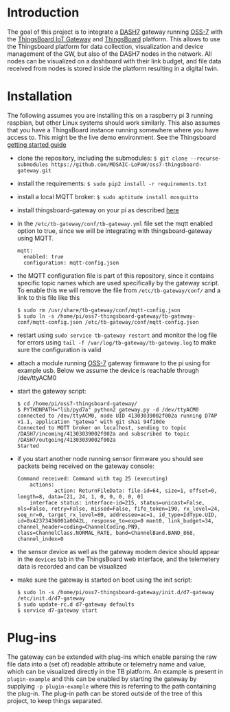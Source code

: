# Introduction

The goal of this project is to integrate a [DASH7](http://www.dash7-alliance.org/) gateway running [OSS-7](http://mosaic-lopow.github.io/dash7-ap-open-source-stack/)
 with the [ThingsBoard IoT Gateway](https://github.com/thingsboard/thingsboard-gateway) and [ThingsBoard](https://github.com/thingsboard/thingsboard) platform. This allows to use the Thingsboard platform for data collection, visualization and device management
 of the GW, but also of the DASH7 nodes in the network. All nodes can be visualized on a dashboard with their link budget, and file data received from nodes is stored 
 inside the platform resulting in a digital twin.

# Installation

The following assumes you are installing this on a raspberry pi 3 running raspbian, but other Linux systems should work similarly.
This also assumes that you have a ThingsBoard instance running somewhere where you have access to. This might be the live demo environment.
See the Thingsboard [getting started guide](https://thingsboard.io/docs/getting-started-guides/helloworld/)

- clone the repository, including the submodules: `$ git clone --recurse-submodules https://github.com/MOSAIC-LoPoW/oss7-thingsboard-gateway.git`
- install the requirements: `$ sudo pip2 install -r requirements.txt`
- install a local MQTT broker: `$ sudo aptitude install mosquitto`
- install thingsboard-gateway on your pi as described [here](https://thingsboard.io/docs/iot-gateway/install/rpi/)
- in the `/etc/tb-gateway/conf/tb-gateway.yml` file set the mqtt enabled option to true, since we will be integrating with thingsboard-gateway using MQTT.
    ```
    mqtt:
      enabled: true
      configuration: mqtt-config.json
    ```
- the MQTT configuration file is part of this repository, since it contains specific topic names which are used specifically by the gateway script.
To enable this we will remove the file from `/etc/tb-gateway/conf/` and a link to this file like this
    ```
    $ sudo rm /usr/share/tb-gateway/conf/mqtt-config.json
    $ sudo ln -s /home/pi/oss7-thingsboard-gateway/tb-gateway-conf/mqtt-config.json /etc/tb-gateway/conf/mqtt-config.json
    
    ```
- restart using `sudo service tb-gateway restart` and monitor the log file for errors using `tail -f /var/log/tb-gateway/tb-gateway.log` to make sure the configuration is valid
- attach a module running [OSS-7](http://mosaic-lopow.github.io/dash7-ap-open-source-stack/) gateway firmware to the pi using for example usb. Below we assume the device is reachable through /dev/ttyACM0

- start the gateway script:
    ```
    $ cd /home/pi/oss7-thingsboard-gateway/ 
    $ PYTHONPATH="lib/pyd7a" python2 gateway.py -d /dev/ttyACM0
    connected to /dev/ttyACM0, node UID 41303039002f002a running D7AP v1.1, application "gatewa" with git sha1 94f10de
    Connected to MQTT broker on localhost, sending to topic /DASH7/incoming/41303039002f002a and subscribed to topic /DASH7/outgoing/41303039002f002a
    Started
    ```
- if you start another node running sensor firmware you should see packets being received on the gateway console:
    ```
    Command received: Command with tag 25 (executing)
        actions:
                action: ReturnFileData: file-id=64, size=1, offset=0, length=8, data=[21, 24, 1, 0, 0, 0, 0, 0]
        interface status: interface-id=215, status=unicast=False, nls=False, retry=False, missed=False, fifo_token=190, rx_level=24, seq_nr=0, target_rx_level=80, addressee=ac=1, id_type=IdType.UID, id=0x42373436001a0042L, response_to=exp=0 mant0, link_budget=34, channel_header=coding=ChannelCoding.PN9, class=ChannelClass.NORMAL_RATE, band=ChannelBand.BAND_868, channel_index=0
    ```
- the sensor device as well as the gateway modem device should appear in the `devices` tab in the ThingsBoard web interface, and the telemetery data is recorded and can be visualized
- make sure the gateway is started on boot using the init script:
    ```
    $ sudo ln -s /home/pi/oss7-thingsboard-gateway/init.d/d7-gateway /etc/init.d/d7-gateway
    $ sudo update-rc.d d7-gateway defaults
    $ service d7-gateway start
    ```

# Plug-ins

The gateway can be extended with plug-ins which enable parsing the raw file data into a (set of) readable attribute or telemetry name and value,
which can be visualized directly in the TB platform. An example is present in `plugin-example` and this can be enabled by starting the gateway
by supplying `-p plugin-example` where this is referring to the path containing the plug-in. The plug-in path can be stored outside of the
 tree of this project, to keep things separated. 
